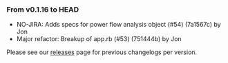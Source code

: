 ### From v0.1.16 to HEAD

-  NO-JIRA: Adds specs for power flow analysis object (#54) (7a1567c) by Jon
- Major refactor: Breakup of app.rb (#53) (751444b) by Jon

Please see our [releases](https://github.com/devxiongmao/power-flow-analysis/releases) page for previous changelogs per version.

